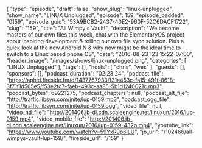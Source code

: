 {
  "type": "episode",
  "draft": false,
  "show_slug": "linux-unplugged",
  "show_name": "LINUX Unplugged",
  "episode": 159,
  "episode_padded": "0159",
  "episode_guid": "53A9BCB2-2437-40E2-960F-52C6DACF1722",
  "slug": "159",
  "title": "All Wimpy's Vault!",
  "description": "We become masters of our own files this week, chat with the ElementaryOS project about inspiring development & rolling our own file sync solution. Plus a quick look at the new Android N & why now might be the ideal time to switch to a Linux based phone OS",
  "date": "2016-08-23T23:15:22-07:00",
  "header_image": "/images/shows/linux-unplugged.png",
  "categories": [
    "LINUX Unplugged"
  ],
  "tags": [],
  "hosts": [
    "chris",
    "wes"
  ],
  "guests": [],
  "sponsors": [],
  "podcast_duration": "02:23:24",
  "podcast_file": "https://aphid.fireside.fm/d/1437767933/f31a453c-fa15-491f-8618-3f71f1d565e5/f53e2fc7-faeb-493c-aa85-5b1d1240021c.mp3",
  "podcast_bytes": 69221275,
  "podcast_chapters": null,
  "podcast_alt_file": "http://traffic.libsyn.com/jnite/lup-0159.mp3",
  "podcast_ogg_file": "http://traffic.libsyn.com/jnite/lup-0159.ogg",
  "video_file": null,
  "video_hd_file": "http://201406.jb-dl.cdn.scaleengine.net/linuxun/2016/lup-0159.mp4",
  "video_mobile_file": "http://201406.jb-dl.cdn.scaleengine.net/linuxun/2016/lup-0159-432p.mp4",
  "youtube_link": "https://www.youtube.com/watch?v=59YxR9p6lLU",
  "jb_url": "/102466/all-wimpys-vault-lup-159/",
  "fireside_url": "/159"
}

